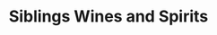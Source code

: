 ---
title: "Siblings Wines and Spirits"
url: /las-pinas/siblings-wines-and-spirits/
shop: Warenhaus
---